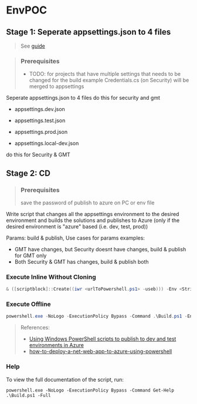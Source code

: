 # EnvPOC

## Stage 1: Seperate appsettings.json to 4 files

> See [guide](https://biswakalyan-das.medium.com/multiple-appsettings-json-in-net-core-without-using-an-environment-variable-d4161c4b56bc) 

> ### Prerequisites
> - TODO: for projects that have multiple settings that needs to be changed for the build example Credentials.cs (on Security) will be merged to appsettings

Seperate appsettings.json to 4 files
do this for security and gmt

- appsettings.dev.json

- appsettings.test.json

- appsettings.prod.json

- appsettings.local-dev.json

do this for Security & GMT

## Stage 2: CD

> ### Prerequisites
> save the password of publish to azure on PC or env file

Write script that changes all the appsettings environment to the desired environment
and builds the solutions and publishes to Azure (only if the desired environment is "azure" based (i.e. dev, test, prod))

Params: build & publish,
Use cases for params examples:
- GMT have changes, but Security doesnt have changes, build & publish for GMT only
- Both Security & GMT has changes, build & publish both

### Execute Inline Without Cloning

```ps1
& ([scriptblock]::Create((iwr <urlToPowershell.ps1> -useb))) -Env <String>
```

### Execute Offline

```ps1
powershell.exe -NoLogo -ExecutionPolicy Bypass -Command .\Build.ps1 -Env <String>
```

> References:
> - [Using Windows PowerShell scripts to publish to dev and test environments in Azure](https://learn.microsoft.com/en-us/visualstudio/azure/vs-azure-tools-publishing-using-powershell-scripts?view=vs-2022)
> - [how-to-deploy-a-net-web-app-to-azure-using-powershell](https://stackoverflow.com/a/40702390)

### Help

To view the full documentation of the script, run:

```
powershell.exe -NoLogo -ExecutionPolicy Bypass -Command Get-Help .\Build.ps1 -Full
```
